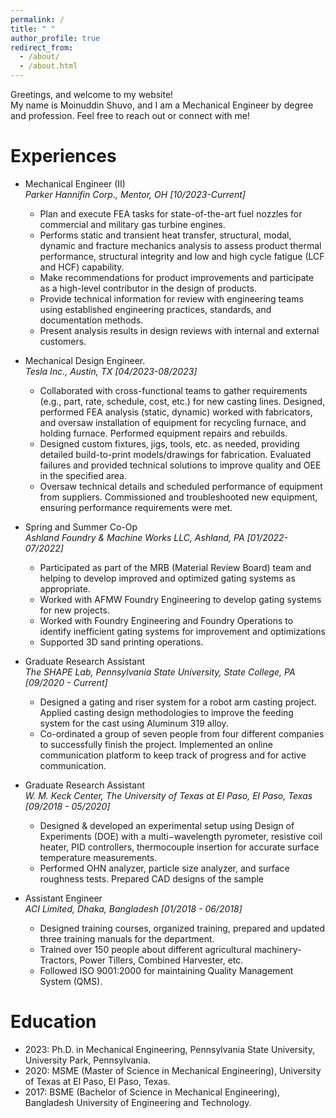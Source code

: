 ```yaml
---
permalink: /
title: " "
author_profile: true
redirect_from: 
  - /about/
  - /about.html
---
```


Greetings, and welcome to my website!\
My name is Moinuddin Shuvo, and I am a Mechanical Engineer by degree and profession. Feel free to reach out or connect with me!

Experiences
======  
* Mechanical Engineer (II)\
_Parker Hannifin Corp., Mentor, OH [10/2023-Current]_
   *  Plan and execute FEA tasks for state-of-the-art fuel nozzles for commercial and military gas turbine engines. 
   *  Performs static and transient heat transfer, structural, modal, dynamic and fracture mechanics analysis to assess product thermal performance, structural integrity and low and high cycle fatigue (LCF and HCF) capability. 
   *  Make recommendations for product improvements and participate as a high-level contributor in the design of products.
   *  Provide technical information for review with engineering teams using established engineering practices, standards, and documentation methods.
   *  Present analysis results in design reviews with internal and external customers.

* Mechanical Design Engineer.\
_Tesla Inc., Austin, TX [04/2023-08/2023]_
  * Collaborated with cross-functional teams to gather requirements (e.g., part, rate, schedule, cost, etc.) for new casting lines. Designed, performed FEA analysis (static, dynamic) worked with fabricators, and oversaw installation of equipment for recycling furnace, and holding furnace. Performed equipment repairs and rebuilds.
  * Designed custom fixtures, jigs, tools, etc. as needed, providing detailed build-to-print models/drawings for fabrication. Evaluated failures and provided technical solutions to improve quality and OEE in the specified area. 
  * Oversaw technical details and scheduled performance of equipment from suppliers. Commissioned and troubleshooted new equipment, ensuring performance requirements were met.

* Spring and Summer Co-Op\
_Ashland Foundry & Machine Works LLC, Ashland, PA [01/2022-07/2022]_
  * Participated as part of the MRB (Material Review Board) team and helping to develop improved and optimized gating systems as appropriate.
  * Worked with AFMW Foundry Engineering to develop gating systems for new projects.
  * Worked with Foundry Engineering and Foundry Operations to identify inefficient gating systems for improvement and optimizations
  * Supported 3D sand printing operations. 

* Graduate Research Assistant\
_The SHAPE Lab, Pennsylvania State University, State College, PA [09/2020 - Current]_
  * Designed a gating and riser system for a robot arm casting project. Applied casting design methodologies to improve the feeding system for the cast using Aluminum 319 alloy.
  * Co-ordinated a group of seven people from four different companies to successfully finish the project. Implemented an online communication platform to keep track of progress and for active communication.

* Graduate Research Assistant \
_W. M. Keck Center, The University of Texas at El Paso, El Paso, Texas [09/2018 - 05/2020]_
  * Designed & developed an experimental setup using Design of Experiments (DOE) with a multi−wavelength pyrometer, resistive coil heater, PID controllers, thermocouple insertion for accurate surface temperature measurements.
  * Performed OHN analyzer, particle size analyzer, and surface roughness tests. Prepared CAD designs of the sample

* Assistant Engineer\
_ACI Limited, Dhaka, Bangladesh [01/2018 - 06/2018]_
  * Designed training courses, organized training, prepared and updated three training manuals for the department.
  * Trained over 150 people about different agricultural machinery- Tractors, Power Tillers, Combined Harvester, etc.
  * Followed ISO 9001:2000 for maintaining Quality Management System (QMS).

Education
======
* 2023: Ph.D. in Mechanical Engineering, Pennsylvania State University, University Park, Pennsylvania. 
* 2020: MSME (Master of Science in Mechanical Engineering), University of Texas at El Paso, El Paso, Texas.
* 2017: BSME (Bachelor of Science in Mechanical Engineering), Bangladesh University of Engineering and Technology. 
